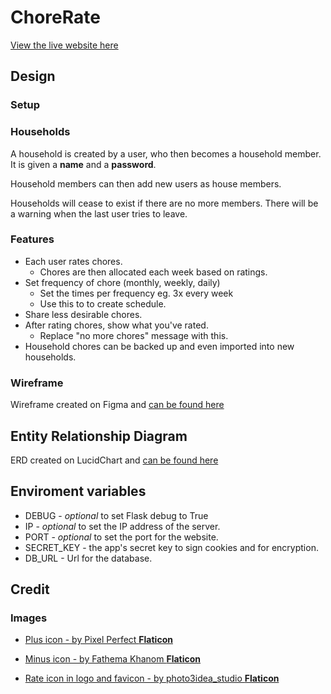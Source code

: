 # ChoreRate

[View the live website here](https://chorerate-cb14d5db605d.herokuapp.com/login?next=%2F)

## Design

### Setup

### Households 

A household is created by a user, who then becomes a household member. 
It is given a **name** and a **password**.

Household members can then add new users as house members.

Households will cease to exist if there are no more members. There will be a warning when the last user tries to leave.

### Features

* Each user rates chores.
  * Chores are then allocated each week based on ratings.
* Set frequency of chore (monthly, weekly, daily)
  * Set the times per frequency eg. 3x every week
  * Use this to to create schedule.
* Share less desirable chores.
* After rating chores, show what you've rated.
  * Replace "no more chores" message with this.
* Household chores can be backed up and even imported into new households.

### Wireframe

Wireframe created on Figma and [can be found here](https://www.figma.com/design/v2nJYg67szWzNOtYYGt84v/ChoreTool?node-id=1-2&t=HkiOzXU8oSLrsBJ6-1)


## Entity Relationship Diagram

ERD created on LucidChart and [can be found here](https://lucid.app/lucidchart/4fe510dc-91f4-4c66-9d34-28b186ccc122/edit?viewport_loc=-1173%2C-115%2C2742%2C1284%2C0_0&invitationId=inv_ef4eb648-4b5b-4cf5-b181-b8bd0e498cea)

## Enviroment variables

* DEBUG - _optional_ to set Flask debug to True
* IP - _optional_ to set the IP address of the server.
* PORT - _optional_ to set the port for the website.
* SECRET_KEY - the app's secret key to sign cookies and for encryption.
* DB_URL - Url for the database.

## Credit

### Images

* [Plus icon - by Pixel Perfect **Flaticon**](https://www.flaticon.com/free-icon/plus_1828819?term=plus&page=1&position=13&origin=search&related_id=1828819)

* [Minus icon - by Fathema Khanom **Flaticon**](https://www.flaticon.com/free-icon/minus_10263924?term=minus&page=1&position=14&origin=search&related_id=10263924)

* [Rate icon in logo and favicon - by photo3idea_studio **Flaticon**](https://www.flaticon.com/free-icon/rate_3163742?term=rate&page=1&position=1&origin=tag&related_id=3163742)
